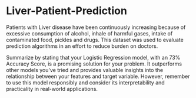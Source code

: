 # Liver-Patient-Prediction

Patients with Liver disease have been continuously increasing because of excessive consumption of alcohol, inhale of harmful gases, intake of contaminated food, pickles and drugs. This dataset was used to evaluate prediction algorithms in an effort to reduce burden on doctors.

Summarize by stating that your Logistic Regression model, with an 73% Accuracy Score, is a promising solution for your problem. It outperforms other models you've tried and provides valuable insights into the relationship between your features and target variable. However, remember to use this model responsibly and consider its interpretability and practicality in real-world applications.
